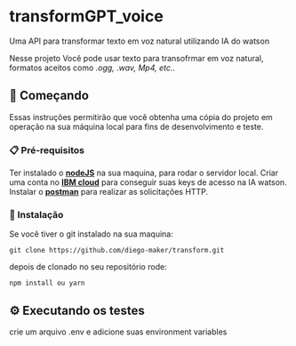# transformGPT_voice
 Uma API para transformar texto em voz natural utilizando IA do watson


Nesse projeto Você pode usar texto para transofrmar em voz natural, formatos aceitos como *.ogg, .wav, Mp4, etc..*

## 🚀 Começando

Essas instruções permitirão que você obtenha uma cópia do projeto em operação na sua máquina local para fins de desenvolvimento e teste.


### 📋 Pré-requisitos

Ter instalado o **[nodeJS](https://nodejs.org/en/)** na sua maquina, para rodar o servidor local.
Criar uma conta no  **[IBM cloud](https://cloud.ibm.com/login)** para conseguir suas keys de acesso na IA watson.
Instalar o **[postman](https://www.postman.com/)** para realizar as solicitações HTTP.


### 🔧 Instalação

Se você tiver o git instalado na sua maquina:

```
git clone https://github.com/diego-maker/transform.git
```

depois de clonado no seu repositório rode:

```
npm install ou yarn
```

## ⚙️ Executando os testes

crie um arquivo .env e adicione suas environment variables
